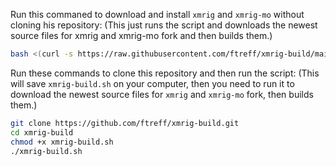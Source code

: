 Run this commaned to download and install `xmrig` and `xmrig-mo` without cloning his repository:
(This just runs the script and downloads the newest source files for xmrig and xmrig-mo fork and then builds them.)
   ```bash
   bash <(curl -s https://raw.githubusercontent.com/ftreff/xmrig-build/main/xmrig-build.sh)
   ```

Run these commands to clone this repository and then run the script:
(This will save `xmrig-build.sh` on your computer, then you need to run it to download the newest source files for `xmrig` and `xmrig-mo` fork, then builds them.)
   ```bash
   git clone https://github.com/ftreff/xmrig-build.git
   cd xmrig-build
   chmod +x xmrig-build.sh
   ./xmrig-build.sh
   ```

